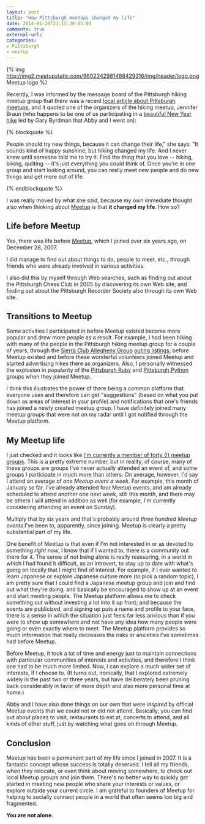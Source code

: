 ```yaml
---
layout: post
title: "How Pittsburgh meetups changed my life"
date: 2014-01-24T21:15:30-05:00
comments: true
external-url: 
categories: 
- Pittsburgh
- meetup
---
```

{% img http://img2.meetupstatic.com/9602342981488429316/img/header/logo.png Meetup logo %}

Recently, I was informed by the message board of the Pittsburgh hiking meetup group that there was a recent [local article about Pittsburgh meetups](http://triblive.com/lifestyles/morelifestyles/5356571-74/meetup-group-internet), and it quoted one of the organizers of the hiking meetup, Jennifer Braun (who happens to be one of us participating in a [beautiful New Year hike](/blog/2014/01/01/happy-new-year-with-a-boyce-mayview-park-hike-wetlands/) led by Gary Byrdman that Abby and I went on):

{% blockquote %}

People should try new things, because it can change their life," she says. "It sounds kind of happy sunshine, but hiking changed my life. And I never knew until someone told me to try it. Find the thing that you love -- hiking, biking, quilting -- it's just everything you could think of. Once you're in one group and start looking around, you can really meet new people and do new things and get more out of life.

{% endblockquote %}

I was really moved by what she said, because my own immediate thought also when thinking about [Meetup](http://meetup.com/) is that **it changed my life**. How so?

<!--more-->

## Life before Meetup

Yes, there was life before [Meetup](http://meetup.com/), which I joined over six years ago, on December 28, 2007.

I did manage to find out about things to do, people to meet, etc., through friends who were already involved in various activities.

I also did this by myself through Web searches, such as finding out about the Pittsburgh Chess Club in 2005 by discovering its own Web site, and finding out about the Pittsburgh Recorder Society also through its own Web site.

## Transitions to Meetup

Some activities I participated in before Meetup existed became more popular and drew more people as a result. For example, I had been hiking with many of the people in the Pittsburgh hiking meetup group for a couple of years, through the [Sierra Club Allegheny Group](http://alleghenysc.org/) [outing listings](http://alleghenysc.org/?cat=13), before Meetup existed and before these wonderful volunteers joined Meetup and started advertising hikes there as organizers. Also, I personally witnessed the explosion in popularity of the [Pittsburgh Ruby](http://www.meetup.com/pittsburgh-ruby/) and [Pittsburgh Python](http://www.meetup.com/pghpython/) groups when they joined Meetup.

I think this illustrates the power of there being a common platform that everyone uses and therefore can get "suggestions" (based on what you put down as areas of interest in your profile) and notifications that one's friends has joined a newly created meetup group. I have definitely joined many meetup groups that were not on my radar until I got notified through the Meetup platform.

## My Meetup life

I just checked and it looks like [I'm currently a member of forty (!) meetup groups](http://www.meetup.com/members/5977224/). This is a pretty extreme number, but in reality, of course, many of these groups are groups I've never actually attended an event of, and some groups I participate in much more than others. On average, however, I'd say I attend an average of *one Meetup event a week*. For example, this month of January so far, I've already attended four Meetup events, and am already scheduled to attend another one next week, still this month, and there may be others I will attend in addition as well (for example, I'm currently considering attending an event on Sunday).

Multiply that by six years and that's probably around *three hundred Meetup events* I've been to, apparently, since joining. Meetup is clearly a pretty substantial part of my life.

One benefit of Meetup is that even if I'm not interested in or as devoted to something *right now*, I know that if I wanted to, there is a community out there for it. The sense of not being alone is really reassuring, in a world in which I had found it difficult, as an introvert, to stay up to date with what's going on locally that I might find of interest. For example, if I ever wanted to learn Japanese or explore Japanese culture more (to pick a random topic), I am pretty sure that I could find a Japanese meetup group and join and find out what they're doing, and basically be encouraged to show up at an event and start meeting people. The Meetup platform allows me to check something out without investing a lot into it up front; and because the events are publicized, and signing up puts a name and profile to your face, there is a sense in which the situation just feels far less anxious than if you were to show up somewhere and not have any idea how many people were going or even exactly where to meet. The Meetup platform provides so much information that really decreases the risks or anxieties I've sometimes had before Meetup.

Before Meetup, it took a lot of time and energy just to maintain connections with particular communities of interests and activities, and therefore I think one had to be much more limited. Now, I can explore a much wider set of interests, if I choose to. (It turns out, ironically, that I explored extremely widely in the past two or three years, but have deliberately been pruning back considerably in favor of more depth and also more personal time at home.)

Abby and I have also done things on our own that were *inspired* by official Meetup events that we could not or did not attend. Basically, you can find out about places to visit, restaurants to eat at, concerts to attend, and all kinds of other stuff, just by watching what goes on through Meetup.

## Conclusion

Meetup has been a permanent part of my life since I joined in 2007. It is a fantastic concept whose success is totally deserved. I tell all my friends, when they relocate, or even think about moving somewhere, to check out local Meetup groups and join them. There's no better way to quickly get started in meeting new people who share your interests or values, or explore outside your current circle. I am grateful to founders of Meetup for helping to socially connect people in a world that often seems too big and fragmented.

**You are not alone.**
